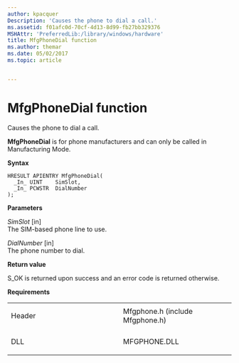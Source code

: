 ```yaml
---
author: kpacquer
Description: 'Causes the phone to dial a call.'
ms.assetid: f01afc0d-70cf-4d13-8d99-fb27bb329376
MSHAttr: 'PreferredLib:/library/windows/hardware'
title: MfgPhoneDial function
ms.author: themar
ms.date: 05/02/2017
ms.topic: article


---
```


# MfgPhoneDial function


Causes the phone to dial a call.

**MfgPhoneDial** is for phone manufacturers and can only be called in Manufacturing Mode.

**Syntax**

```ManagedCPlusPlus
HRESULT APIENTRY MfgPhoneDial(
  _In_ UINT    SimSlot,
  _In_ PCWSTR  DialNumber
);
```

**Parameters**

*SimSlot* \[in\]  
The SIM-based phone line to use.

*DialNumber* \[in\]  
The phone number to dial.

**Return value**

S\_OK is returned upon success and an error code is returned otherwise.

**Requirements**

<table>
<colgroup>
<col width="50%" />
<col width="50%" />
</colgroup>
<tbody>
<tr class="odd">
<td align="left"><p>Header</p></td>
<td align="left">Mfgphone.h (include Mfgphone.h)</td>
</tr>
<tr class="even">
<td align="left"><p>DLL</p></td>
<td align="left">MFGPHONE.DLL</td>
</tr>
</tbody>
</table>

 

 





